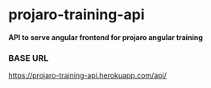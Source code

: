 # projaro-training-api


#### API to serve angular frontend for projaro angular training




### BASE URL

https://projaro-training-api.herokuapp.com/api/

